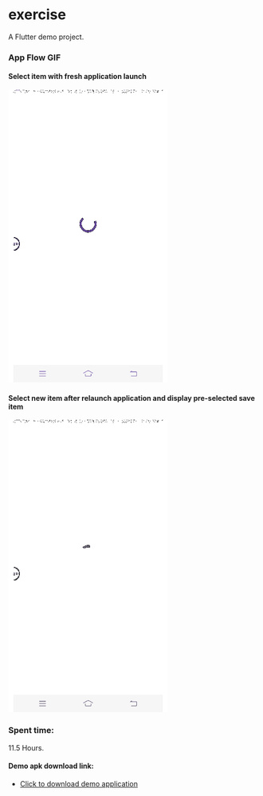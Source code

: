 # exercise

A Flutter demo project.

### App Flow GIF
#### Select item with fresh application launch
![](https://github.com/dexbytesinfotech/excercise-sample/blob/develop/media/first_time_select.gif)
#### Select new item after relaunch application and display pre-selected save item
![](https://github.com/dexbytesinfotech/excercise-sample/blob/develop/media/second_time_select.gif)

### Spent time: 
  11.5 Hours.

#### Demo apk download link:
- [Click to download demo application](https://drive.google.com/file/d/16PJfJftegNKFcxxBd9IJeACtwNwCKhj0/view?usp=sharing)